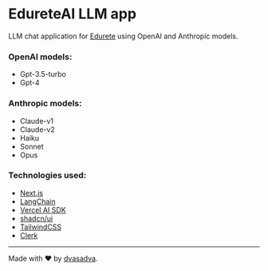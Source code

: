 # EdureteAI LLM app

LLM chat application for [Edurete](https://edurete.com) using OpenAI and Anthropic models.

### OpenAI models:

- Gpt-3.5-turbo
- Gpt-4

### Anthropic models:

- Claude-v1
- Claude-v2
- Haiku
- Sonnet
- Opus

### Technologies used:

- [Next.js](https://nextjs.org)
- [LangChain](https://langchain.com)
- [Vercel AI SDK](https://sdk.vercel.ai/docs)
- [shadcn/ui](https://ui.shadcn.com/)
- [TailwindCSS](https://tailwindcss.com)
- [Clerk](https://clerk.com)

---

Made with ❤️ by [dvasadva](https://dvasadva.com).

